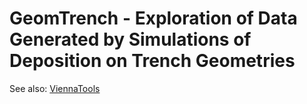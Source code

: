 # GeomTrench - Exploration of Data Generated by Simulations of Deposition on Trench Geometries

See also: [ViennaTools](https://github.com/ViennaTools)
